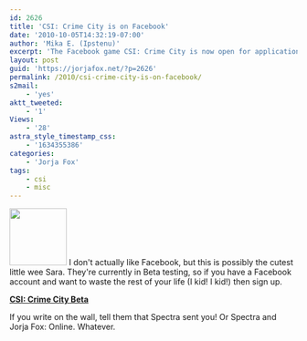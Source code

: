 ```yaml
---
id: 2626
title: 'CSI: Crime City is on Facebook'
date: '2010-10-05T14:32:19-07:00'
author: 'Mika E. (Ipstenu)'
excerpt: 'The Facebook game CSI: Crime City is now open for applications in their Beta. There went the last bit of free time we had...'
layout: post
guid: 'https://jorjafox.net/?p=2626'
permalink: /2010/csi-crime-city-is-on-facebook/
s2mail:
    - 'yes'
aktt_tweeted:
    - '1'
Views:
    - '28'
astra_style_timestamp_css:
    - '1634355386'
categories:
    - 'Jorja Fox'
tags:
    - csi
    - misc
---
```


<a href="//static.jorjafox.net/wordpress/2010/10/crimecity.jpg"><img src="//static.jorjafox.net/wordpress/2010/10/crimecity-100x100.jpg" alt="" title="crimecity" width="100" height="100" class="alignleft size-thumbnail wp-image-2627" /></a> I don't actually like Facebook, but this is possibly the cutest little wee Sara.  They're currently in Beta testing, so if you have a Facebook account and want to waste the rest of your life (I kid! I kid!) then sign up.

<strong><a href="http://www.facebook.com/CSIcrimecity?utm_source=CSI_Twitter&utm_medium=tweet&utm_campaign=EarlyAccessBeta">CSI: Crime City Beta</a></strong>

If you write on the wall, tell them that Spectra sent you! Or Spectra and Jorja Fox: Online.  Whatever.